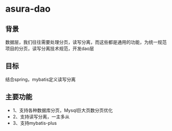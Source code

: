 # asura-dao
## 背景
数据层，我们往往需要处理分页，读写分离，而这些都是通用的功能，为统一规范项目的分页，读写分离技术规范，开发dao层
## 目标
结合spring，mybatis定义读写分离
## 主要功能
* 1、支持各种数据库分页，Mysql巨大页数分页优化
* 2、支持读写分离，一主多从
* 3、支持mybatis-plus